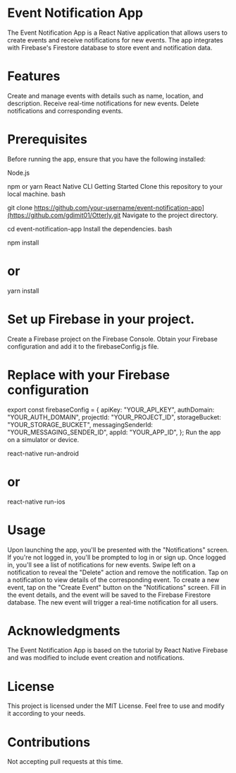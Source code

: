 # Event Notification App

The Event Notification App is a React Native application that allows users to create events and receive notifications for new events. The app integrates with Firebase's Firestore database to store event and notification data.

# Features

Create and manage events with details such as name, location, and description.
Receive real-time notifications for new events.
Delete notifications and corresponding events.

# Prerequisites
Before running the app, ensure that you have the following installed:

Node.js

npm or yarn
React Native CLI
Getting Started
Clone this repository to your local machine.
bash



git clone https://github.com/your-username/event-notification-app](https://github.com/gdimit01/Otterly.git
Navigate to the project directory.

cd event-notification-app
Install the dependencies.
bash

npm install

# or

yarn install

# Set up Firebase in your project.
Create a Firebase project on the Firebase Console.
Obtain your Firebase configuration and add it to the firebaseConfig.js file.


# Replace with your Firebase configuration
export const firebaseConfig = {
apiKey: "YOUR_API_KEY",
authDomain: "YOUR_AUTH_DOMAIN",
projectId: "YOUR_PROJECT_ID",
storageBucket: "YOUR_STORAGE_BUCKET",
messagingSenderId: "YOUR_MESSAGING_SENDER_ID",
appId: "YOUR_APP_ID",
};
Run the app on a simulator or device.



react-native run-android

# or

react-native run-ios

# Usage
Upon launching the app, you'll be presented with the "Notifications" screen.
If you're not logged in, you'll be prompted to log in or sign up.
Once logged in, you'll see a list of notifications for new events.
Swipe left on a notification to reveal the "Delete" action and remove the notification.
Tap on a notification to view details of the corresponding event.
To create a new event, tap on the "Create Event" button on the "Notifications" screen.
Fill in the event details, and the event will be saved to the Firebase Firestore database.
The new event will trigger a real-time notification for all users.

# Acknowledgments
The Event Notification App is based on the tutorial by React Native Firebase and was modified to include event creation and notifications.

# License
This project is licensed under the MIT License. Feel free to use and modify it according to your needs.

# Contributions
Not accepting pull requests at this time.
